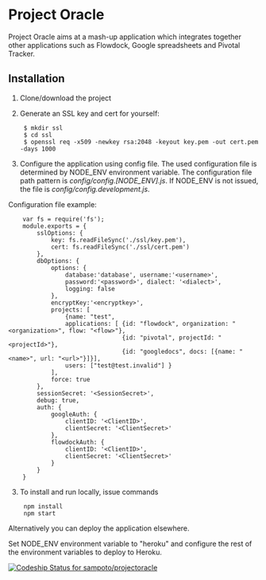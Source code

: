 Project Oracle
============

Project Oracle aims at a mash-up application which integrates together other applications such as Flowdock, Google spreadsheets and Pivotal Tracker.

Installation
------------
1. Clone/download the project
2. Generate an SSL key and cert for yourself:

        $ mkdir ssl
        $ cd ssl
        $ openssl req -x509 -newkey rsa:2048 -keyout key.pem -out cert.pem -days 1000

3. Configure the application using config file.
The used configuration file is determined by NODE_ENV environment variable. The configuration file path pattern is *config/config.[NODE_ENV].js*.
If NODE_ENV is not issued, the file is *config/config.development.js*.

 Configuration file example:

        var fs = require('fs');
        module.exports = {
        	sslOptions: {
        		key: fs.readFileSync('./ssl/key.pem'),
        		cert: fs.readFileSync('./ssl/cert.pem')
        	},
        	dbOptions: {
        		options: {
        			database:'database', username:'<username>',
        			password:'<password>', dialect: '<dialect>',
        			logging: false
        		},
        		encryptKey:'<encryptkey>',
        		projects: [
        			{name: "test",
        			applications: [ {id: "flowdock", organization: "<organization>", flow: "<flow>"},
        							{id: "pivotal", projectId: "<projectId>"},
        							{id: "googledocs", docs: [{name: "<name>", url: "<url>"}]}],
        			users: ["test@test.invalid"] }
        		],
        		force: true
        	},
        	sessionSecret: '<SessionSecret>',
        	debug: true,
        	auth: {
        		googleAuth: {
        			clientID: '<ClientID>',
        			clientSecret: '<ClientSecret>'
        		},
        		flowdockAuth: {
        			clientID: '<ClientID>',
        			clientSecret: '<ClientSecret>'
        		}
        	}
        }
3. To install and run locally, issue commands

        npm install
        npm start
Alternatively you can deploy the application elsewhere.

Set NODE_ENV environment variable to "heroku" and configure the rest of the environment variables to deploy to Heroku.

[ ![Codeship Status for sampoto/projectoracle](https://www.codeship.io/projects/fc206f70-1ee3-0132-e461-5e9ca203bed1/status)](https://www.codeship.io/projects/35583)
